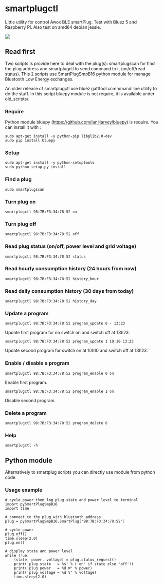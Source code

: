 # smartplugctl

Little utility for control Awox BLE smartPlug. Test with Bluez 5 and Raspberry
Pi. Also test on amd64 debian jessie.

![](img/rpi_smartplug.jpg)

## Read first

Two scripts is provide here to deal with the plug(s): smartplugscan for find 
the plug address and smartplugctl to send command to it (on/off/read status). 
This 2 scripts use SmartPlugSmpB16 python module for manage Bluetooth Low 
Energy exchanges.

An older release of smartplugctl use bluez gatttool commmand line utility to do 
the stuff. In this script bluepy module is not require, it is available under 
old_scripts/.

### Require

Python module bluepy (https://github.com/IanHarvey/bluepy) is require. You can 
install it with :

    sudo apt-get install -y python-pip libglib2.0-dev
    sudo pip install bluepy

### Setup

    sudo apt-get install -y python-setuptools
    sudo python setup.py install

### Find a plug

    sudo smartplugscan

### Turn plug on

    smartplugctl 98:7B:F3:34:78:52 on

### Turn plug off

    smartplugctl 98:7B:F3:34:78:52 off

### Read plug status (on/off, power level and grid voltage)

    smartplugctl 98:7B:F3:34:78:52 status

### Read hourly consumption history (24 hours from now)

    smartplugctl 98:7B:F3:34:78:52 history_hour

### Read daily consumption history (30 days from today)

    smartplugctl 98:7B:F3:34:78:52 history_day

### Update a program

    smartplugctl 98:7B:F3:34:78:52 program_update 0 - 13:23

Update first program for no switch on and switch off at 13h23.

    smartplugctl 98:7B:F3:34:78:52 program_update 1 10:10 13:23

Update second program for switch on at 10h10 and switch off at 13h23.

### Enable / disable a program

    smartplugctl 98:7B:F3:34:78:52 program_enable 0 on

Enable first program.

    smartplugctl 98:7B:F3:34:78:52 program_enable 1 on

Disable second program.

### Delete a program

    smartplugctl 98:7B:F3:34:78:52 program_delete 0

### Help

    smartplugctl -h

## Python module

Alternatively to smartplug scripts you can directly use module from python code.

### Usage example

    # cycle power then log plug state and power level to terminal
    import pySmartPlugSmpB16
    import time

    # connect to the plug with bluetooth address
    plug = pySmartPlugSmpB16.SmartPlug('98:7B:F3:34:78:52')

    # cycle power
    plug.off()
    time.sleep(2.0)
    plug.on()

    # display state and power level
    while True:
        (state, power, voltage) = plug.status_request()
        print('plug state   = %s' % ('on' if state else 'off'))
        print('plug power   = %d W' % power)
        print('plug voltage = %d V' % voltage)
        time.sleep(2.0)
